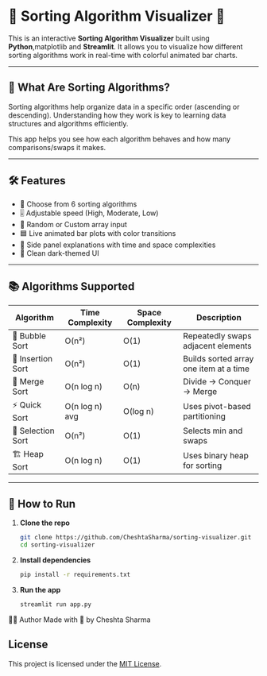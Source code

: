 # 🔢 Sorting Algorithm Visualizer 🎨

This is an interactive **Sorting Algorithm Visualizer** built using **Python**,matplotlib and **Streamlit**. It allows you to visualize how different sorting algorithms work in real-time with colorful animated bar charts.


---

## 🧠 What Are Sorting Algorithms?

Sorting algorithms help organize data in a specific order (ascending or descending). Understanding how they work is key to learning data structures and algorithms efficiently.

This app helps you see how each algorithm behaves and how many comparisons/swaps it makes.

---

## 🛠️ Features

- 🎯 Choose from 6 sorting algorithms
- 🎚️ Adjustable speed (High, Moderate, Low)
- 🔀 Random or Custom array input
- 🟦 Live animated bar plots with color transitions
- 🧠 Side panel explanations with time and space complexities
- 🌙 Clean dark-themed UI

---

## 📚 Algorithms Supported

| Algorithm         | Time Complexity      | Space Complexity | Description                              |
|------------------|----------------------|------------------|------------------------------------------|
| 🔁 Bubble Sort     | O(n²)               | O(1)              | Repeatedly swaps adjacent elements       |
| 🧩 Insertion Sort  | O(n²)               | O(1)              | Builds sorted array one item at a time  |
| 🧬 Merge Sort      | O(n log n)          | O(n)              | Divide → Conquer → Merge                |
| ⚡ Quick Sort      | O(n log n) avg      | O(log n)          | Uses pivot-based partitioning           |
| 🎯 Selection Sort  | O(n²)               | O(1)              | Selects min and swaps                    |
| 🏗️ Heap Sort       | O(n log n)          | O(1)              | Uses binary heap for sorting            |

---

## 🚀 How to Run

1. **Clone the repo**
   ```bash
   git clone https://github.com/CheshtaSharma/sorting-visualizer.git
   cd sorting-visualizer
2. **Install dependencies**
   ```bash
   pip install -r requirements.txt
3. **Run the app**
   ```bash
   streamlit run app.py


🙋‍♀️ Author
Made with 💙 by Cheshta Sharma


## License

This project is licensed under the [MIT License](LICENSE).


